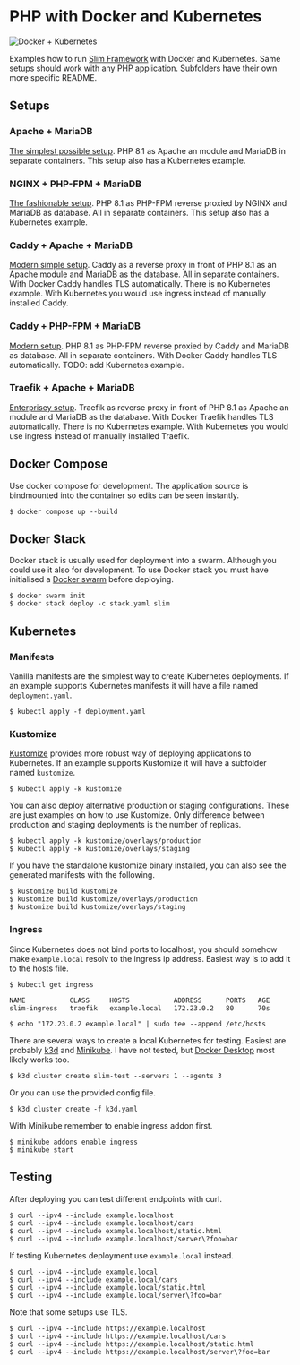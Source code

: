 # PHP with Docker and Kubernetes

![Docker + Kubernetes](https://www.appelsiini.net/img/docker-kubernetes.png)

Examples how to run [Slim Framework](https://www.slimframework.com/) with Docker and Kubernetes. Same setups should work with any PHP application. Subfolders have their own more specific README.

## Setups
### Apache + MariaDB

[The simplest possible setup](apache/). PHP 8.1 as Apache an module and MariaDB in separate containers. This setup also has a Kubernetes example.

### NGINX + PHP-FPM + MariaDB

[The fashionable setup](nginx-phpfpm/). PHP 8.1 as PHP-FPM reverse proxied by NGINX and MariaDB as database. All in separate containers. This setup also has a Kubernetes example.

### Caddy + Apache + MariaDB

[Modern simple setup](caddy-apache/). Caddy as a reverse proxy in front of PHP 8.1 as an Apache module and MariaDB as the database. All in separate containers. With Docker Caddy handles TLS automatically. There is no Kubernetes example. With Kubernetes you would use ingress instead of manually installed Caddy.


### Caddy + PHP-FPM + MariaDB

[Modern setup](caddy-phpfpm/). PHP 8.1 as PHP-FPM reverse proxied by Caddy and MariaDB as database. All in separate containers. With Docker Caddy handles TLS automatically. TODO: add Kubernetes example.

### Traefik + Apache + MariaDB

[Enterprisey setup](traefik-apache/). Traefik as reverse proxy in front of PHP 8.1 as Apache an module and MariaDB as the database. With Docker Traefik handles TLS automatically. There is no Kubernetes example. With Kubernetes you would use ingress instead of manually installed Traefik.

## Docker Compose

Use docker compose for development. The application source is bindmounted into the container so edits can be seen instantly.

```
$ docker compose up --build
```

## Docker Stack

Docker stack is usually used for deployment into a swarm. Although you could use it also for development. To use Docker stack you must have initialised a [Docker swarm](https://docs.docker.com/engine/swarm/) before deploying.

```
$ docker swarm init
$ docker stack deploy -c stack.yaml slim
```

## Kubernetes

### Manifests

Vanilla manifests are the simplest way to create Kubernetes deployments. If an example supports Kubernetes manifests it will have a file named `deployment.yaml`.

```
$ kubectl apply -f deployment.yaml
```

### Kustomize

[Kustomize](https://kustomize.io/) provides more robust way of deploying applications to Kubernetes. If an example supports Kustomize it will have a subfolder named `kustomize`.

```
$ kubectl apply -k kustomize
```

You can also deploy alternative production or staging configurations. These are just examples on how to use Kustomize. Only difference between production and staging deployments is the number of replicas.

```
$ kubectl apply -k kustomize/overlays/production
$ kubectl apply -k kustomize/overlays/staging
```

If you have the standalone kustomize binary installed, you can also see the generated manifests with the following.

```
$ kustomize build kustomize
$ kustomize build kustomize/overlays/production
$ kustomize build kustomize/overlays/staging
```

### Ingress

Since Kubernetes does not bind ports to localhost, you should somehow make `example.local` resolv to the ingress ip address. Easiest way is to add it to the hosts file.

```
$ kubectl get ingress

NAME           CLASS     HOSTS           ADDRESS      PORTS   AGE
slim-ingress   traefik   example.local   172.23.0.2   80      70s

$ echo "172.23.0.2 example.local" | sudo tee --append /etc/hosts
```

There are several ways to create a local Kubernetes for testing. Easiest are probably [k3d](https://k3d.io/) and [Minikube](https://minikube.sigs.k8s.io/docs/start/). I have not tested, but [Docker Desktop](https://docs.docker.com/desktop/kubernetes/) most likely works too.

```
$ k3d cluster create slim-test --servers 1 --agents 3
```

Or you can use the provided config file.

```
$ k3d cluster create -f k3d.yaml
```

With Minikube remember to enable ingress addon first.

```
$ minikube addons enable ingress
$ minikube start
```

## Testing

After deploying you can test different endpoints with curl.

```
$ curl --ipv4 --include example.localhost
$ curl --ipv4 --include example.localhost/cars
$ curl --ipv4 --include example.localhost/static.html
$ curl --ipv4 --include example.localhost/server\?foo=bar
```

If testing Kubernetes deployment use `example.local` instead.

```
$ curl --ipv4 --include example.local
$ curl --ipv4 --include example.local/cars
$ curl --ipv4 --include example.local/static.html
$ curl --ipv4 --include example.local/server\?foo=bar
```

Note that some setups use TLS.

```
$ curl --ipv4 --include https://example.localhost
$ curl --ipv4 --include https://example.localhost/cars
$ curl --ipv4 --include https://example.localhost/static.html
$ curl --ipv4 --include https://example.localhost/server\?foo=bar
```
